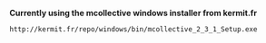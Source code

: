 **Currently using the mcollective windows installer from kermit.fr**


    http://kermit.fr/repo/windows/bin/mcollective_2_3_1_Setup.exe